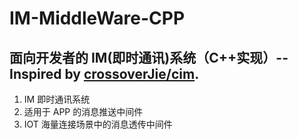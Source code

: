 # IM-MiddleWare-CPP
## 面向开发者的 IM(即时通讯)系统（C++实现）-- Inspired by [crossoverJie/cim](https://github.com/crossoverJie/cim).
1. IM 即时通讯系统
2. 适用于 APP 的消息推送中间件
3. IOT 海量连接场景中的消息透传中间件
